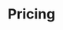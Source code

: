 ---
title: "Pricing"
subtitle: ""
# meta description
description: "This is meta description"
draft: false

basic:
  name : "Basic Plan"
  price: "$299"
  price_per : "month"
  info : "A Great Start"
  services:
  - "Content Updates"
  - "Security Checkups"
  - "SEO Optimization"
  - "10 Hours Per Month"
  button:
    enable : true
    label : "Get Started"
    link : "https://buy.stripe.com/fZe28C3HX96VcwgdQQ"
    
professional:
  name : "Professional Plan"
  price: "$499"
  price_per : "month"
  info : "A Robust Solution"
  services:
  - "Basic Features"
  - "Custom Pages"
  - "Site  Hosting"
  - "Express Service"
  - "15 Hours Per Month"
  button:
    enable : true
    label : "Get Started"
    link : "https://buy.stripe.com/6oE7sW2DTaaZdAk5kl"
    
business:
  name : "Business Plan"
  price: "$999"
  price_per : "month"
  info : "The Complete Package"
  services:
  - "Professional Features"
  - "Priority Support"
  - "Time-Critical Services"
  - "20 Hours Per Month"
  button:
    enable : true
    label : "Get Started"
    link : "https://buy.stripe.com/fZe28C3HX96VcwgdQQ"

call_to_action:
  enable : true
  title : "Need a larger plan?"
  image : "images/store.png"
  content : "Get in touch with us and we'll schedule a conference with you to determine your needs."
  button:
    enable : true
    label : "Contact Us"
    link : "contact"
---